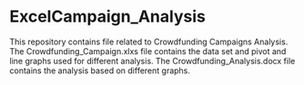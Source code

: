 # ExcelCampaign_Analysis
This repository contains file related to Crowdfunding Campaigns Analysis.
The Crowdfunding_Campaign.xlxs file contains the data set and pivot and line graphs used for different analysis.
The Crowdfunding_Analysis.docx file contains the analysis based on different graphs.
